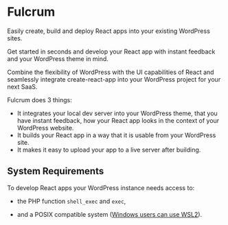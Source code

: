 # Fulcrum

Easily create, build and deploy React apps into your existing WordPress sites.

Get started in seconds and develop your React app with instant feedback and your WordPress theme in mind.

Combine the flexibility of WordPress with the UI capabilities of React and seamlessly integrate create-react-app into your WordPress project for your next SaaS.

Fulcrum does 3 things:

- It integrates your local dev server into your WordPress theme, that you have instant feedback, how your React app looks in the context of your WordPress website.
- It builds your React app in a way that it is usable from your WordPress site.
- It makes it easy to upload your app to a live server after building.

## System Requirements

To develop React apps your WordPress instance needs access to:

- the PHP function `shell_exec` and `exec`,

- and a POSIX compatible system ([Windows users can use WSL2](https://rockiger.com/en/windows-survival-guide-to-for-react-and-web-developers/ 'Windows Survival Guide for React and Web Developers')).
